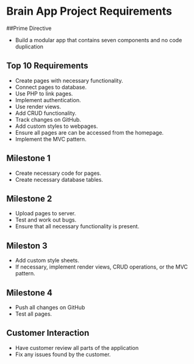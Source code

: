 #  Brain App Project Requirements

##Prime Directive
* Build a modular app that contains seven components and no code duplication

## Top 10 Requirements
* Create pages with necessary functionality.
* Connect pages to database.
* Use PHP to link pages.
* Implement authentication.
* Use render views.
* Add CRUD functionality.
* Track changes on GitHub.
* Add custom styles to webpages.
* Ensure all pages are can be accessed from the homepage.
* Implement the MVC pattern.

## Milestone 1
* Create necessary code for pages.
* Create necessary database tables.

## Milestone 2
* Upload pages to server.
* Test and work out bugs.
* Ensure that all necessary functionality is present.

## Mileston 3
* Add custom style sheets.
* If necessary, implement render views, CRUD operations, or the MVC pattern.

## Milestone 4
* Push all changes on GitHub
* Test all pages.

## Customer Interaction
* Have customer review all parts of the application
* Fix any issues found by the customer.